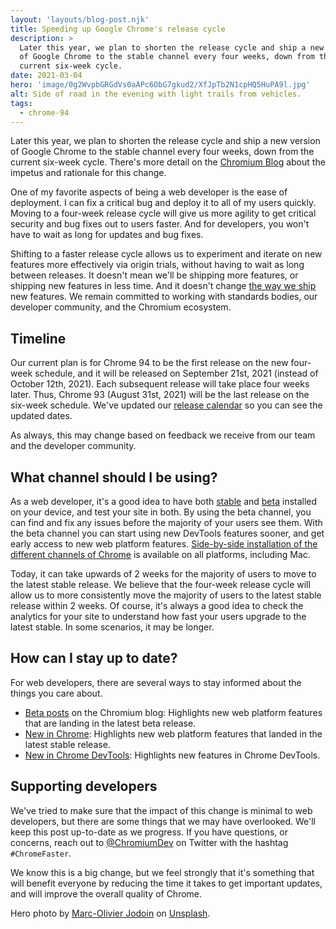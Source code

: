 ```yaml
---
layout: 'layouts/blog-post.njk'
title: Speeding up Google Chrome's release cycle
description: >
  Later this year, we plan to shorten the release cycle and ship a new version
  of Google Chrome to the stable channel every four weeks, down from the
  current six-week cycle.
date: 2021-03-04
hero: 'image/0g2WvpbGRGdVs0aAPc6ObG7gkud2/XfJpTb2N1cpHQ5HuPA9l.jpg'
alt: Side of road in the evening with light trails from vehicles.
tags:
  - chrome-94
---
```


Later this year, we plan to shorten the release cycle and ship a new version
of Google Chrome to the stable channel every four weeks, down from the current
six-week cycle. There's more detail on the [Chromium Blog][cr-blog-announce]
about the impetus and rationale for this change.

One of my favorite aspects of being a web developer is the ease of deployment.
I can fix a critical bug and deploy it to all of my users quickly. Moving to
a four-week release cycle will give us more agility to get critical security
and bug fixes out to users faster. And for developers, you won't have to
wait as long for updates and bug fixes.

Shifting to a faster release cycle allows us to experiment and iterate on
new features more effectively via origin trials, without having to wait as
long between releases. It doesn't mean we'll be shipping more features, or
shipping new features in less time. And it doesn't change
[the way we ship][way-we-ship] new features. We remain committed to working
with standards bodies, our developer community, and the Chromium ecosystem.

## Timeline

Our current plan is for Chrome 94 to be the first release on the new
four-week schedule, and it will be released on September 21st, 2021 (instead
of October 12th, 2021). Each subsequent release will take place four weeks
later. Thus, Chrome 93 (August 31st, 2021) will be the last release on the
six-week schedule. We've updated our [release calendar][release-cal] so you
can see the updated dates.

As always, this may change based on feedback we receive from our team and
the developer community.

## What channel should I be using?

As a web developer, it's a good idea to have both [stable][cr-stable] and
[beta][cr-beta] installed on your device, and test your site in both. By
using the beta channel, you can find and fix any issues before the majority
of your users see them. With the beta channel you can start using new DevTools
features sooner, and get early access to new web platform features.
[Side-by-side installation of the different channels of Chrome][cr-sxs] is
available on all platforms, including Mac.

Today, it can take upwards of 2 weeks for the majority of users to move to
the latest stable release. We believe that the four-week release cycle will
allow us to more consistently move the majority of users to the latest
stable release within 2 weeks. Of course, it's always a good idea to check
the analytics for your site to understand how fast your users upgrade to
the latest stable. In some scenarios, it may be longer.

## How can I stay up to date?

For web developers, there are several ways to stay informed about the things
you care about.

- [Beta posts][cr-blog-beta] on the Chromium blog: Highlights new web platform
  features that are landing in the latest beta release.
- [New in Chrome][nic]: Highlights new web platform features that landed in
  the latest stable release.
- [New in Chrome DevTools][nicdt]: Highlights new features in Chrome DevTools.

## Supporting developers

We've tried to make sure that the impact of this change is minimal to web
developers, but there are some things that we may have overlooked. We'll
keep this post up-to-date as we progress. If you have questions, or concerns,
reach out to [@ChromiumDev][chromiumdev] on Twitter with the hashtag
`#ChromeFaster`.

We know this is a big change, but we feel strongly that it's something that
will benefit everyone by reducing the time it takes to get important updates,
and will improve the overall quality of Chrome.

Hero photo by [Marc-Olivier Jodoin][hero-name] on [Unsplash][hero-link].

[cr-blog-announce]: https://blog.chromium.org/2021/03/speeding-up-release-cycle.html
[way-we-ship]: https://blog.chromium.org/2019/11/intent-to-explain-demystifying-blink.html
[release-cal]: https://chromiumdash.appspot.com/schedule
[cr-stable]: https://chrome.com/stable
[cr-beta]: https://chrome.com/beta
[cr-sxs]: https://blog.chromium.org/2017/08/run-multiple-versions-of-chrome-side-by.html
[cr-blog-beta]: https://blog.chromium.org/search/label/beta
[nic]: /tags/new-in-chrome/
[nicdt]: https://developers.google.com/web/updates/tags/devtools-whatsnew
[chromiumdev]: https://twitter.com/chromiumdev
[hero-name]: https://unsplash.com/@marcojodoin
[hero-link]: https://unsplash.com/photos/NqOInJ-ttqM
